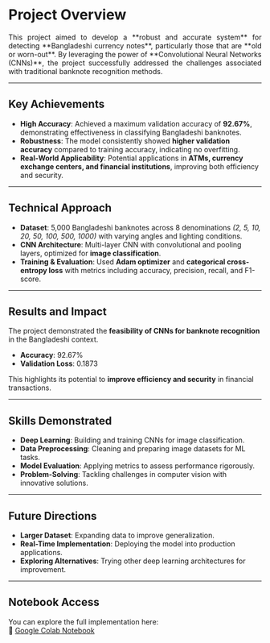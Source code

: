 # Project Overview  
<p align="justify">This project aimed to develop a **robust and accurate system** for detecting **Bangladeshi currency notes**, particularly those that are **old or worn-out**. By leveraging the power of **Convolutional Neural Networks (CNNs)**, the project successfully addressed the challenges associated with traditional banknote recognition methods.</p>  

---

## Key Achievements  
- **High Accuracy**: Achieved a maximum validation accuracy of **92.67%**, demonstrating effectiveness in classifying Bangladeshi banknotes.  
- **Robustness**: The model consistently showed **higher validation accuracy** compared to training accuracy, indicating no overfitting.  
- **Real-World Applicability**: Potential applications in **ATMs, currency exchange centers, and financial institutions**, improving both efficiency and security.  

---

## Technical Approach  
- **Dataset**: 5,000 Bangladeshi banknotes across 8 denominations *(2, 5, 10, 20, 50, 100, 500, 1000)* with varying angles and lighting conditions.  
- **CNN Architecture**: Multi-layer CNN with convolutional and pooling layers, optimized for **image classification**.  
- **Training & Evaluation**: Used **Adam optimizer** and **categorical cross-entropy loss** with metrics including accuracy, precision, recall, and F1-score.  

---

## Results and Impact  
The project demonstrated the **feasibility of CNNs for banknote recognition** in the Bangladeshi context.  
- **Accuracy**: 92.67%  
- **Validation Loss**: 0.1873  

This highlights its potential to **improve efficiency and security** in financial transactions.  

---

## Skills Demonstrated  
- **Deep Learning**: Building and training CNNs for image classification.  
- **Data Preprocessing**: Cleaning and preparing image datasets for ML tasks.  
- **Model Evaluation**: Applying metrics to assess performance rigorously.  
- **Problem-Solving**: Tackling challenges in computer vision with innovative solutions.  

---

## Future Directions  
- **Larger Dataset**: Expanding data to improve generalization.  
- **Real-Time Implementation**: Deploying the model into production applications.  
- **Exploring Alternatives**: Trying other deep learning architectures for improvement.  

---

## Notebook Access  
You can explore the full implementation here:  
🔗 [Google Colab Notebook](https://colab.research.google.com/drive/1nqbh2Da5HsLAqikExeB5nWm_jV1myqvX?usp=sharing)  

